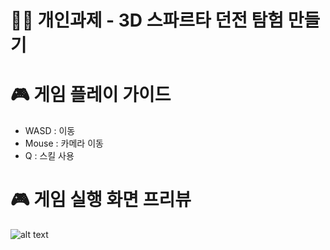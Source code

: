 # 👨‍🔧 개인과제 - 3D 스파르타 던전 탐험 만들기


# 🎮 게임 플레이 가이드
- WASD : 이동
- Mouse : 카메라 이동
- Q : 스킬 사용

# 🎮 게임 실행 화면 프리뷰
![alt text](/README/프리뷰.gif)